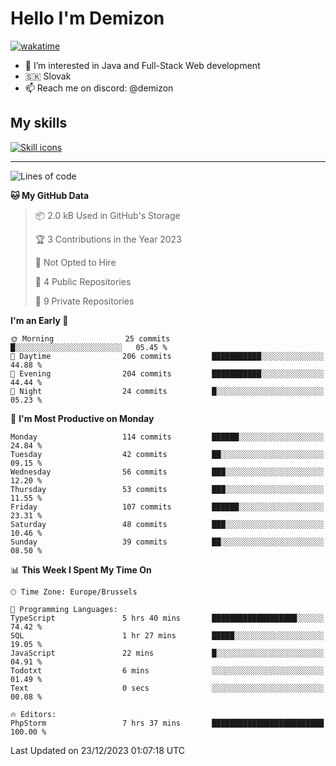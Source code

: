 # Hello I'm Demizon
[![wakatime](https://wakatime.com/badge/user/6ad1949f-d6d7-44f9-9eee-c35e54cc499b.svg)](https://wakatime.com/@6ad1949f-d6d7-44f9-9eee-c35e54cc499b)
- 👀 I’m interested in Java and Full-Stack Web development
- 🇸🇰 Slovak
- 📫 Reach me on discord: @demizon

## My skills
[![Skill icons](https://skillicons.dev/icons?i=java,js,ts,html,css,react,nextjs,tailwind,supabase,py,git,docker,linux,mysql,postgres,mongo&theme=dark)](https://github.com/Demizon3433)

---

<!--START_SECTION:waka-->
![Lines of code](https://img.shields.io/badge/From%20Hello%20World%20I%27ve%20Written-119.4%20thousand%20lines%20of%20code-blue)

**🐱 My GitHub Data** 

> 📦 2.0 kB Used in GitHub's Storage 
 > 
> 🏆 3 Contributions in the Year 2023
 > 
> 🚫 Not Opted to Hire
 > 
> 📜 4 Public Repositories 
 > 
> 🔑 9 Private Repositories 
 > 
**I'm an Early 🐤** 

```text
🌞 Morning                25 commits          █░░░░░░░░░░░░░░░░░░░░░░░░   05.45 % 
🌆 Daytime                206 commits         ███████████░░░░░░░░░░░░░░   44.88 % 
🌃 Evening                204 commits         ███████████░░░░░░░░░░░░░░   44.44 % 
🌙 Night                  24 commits          █░░░░░░░░░░░░░░░░░░░░░░░░   05.23 % 
```
📅 **I'm Most Productive on Monday** 

```text
Monday                   114 commits         ██████░░░░░░░░░░░░░░░░░░░   24.84 % 
Tuesday                  42 commits          ██░░░░░░░░░░░░░░░░░░░░░░░   09.15 % 
Wednesday                56 commits          ███░░░░░░░░░░░░░░░░░░░░░░   12.20 % 
Thursday                 53 commits          ███░░░░░░░░░░░░░░░░░░░░░░   11.55 % 
Friday                   107 commits         ██████░░░░░░░░░░░░░░░░░░░   23.31 % 
Saturday                 48 commits          ███░░░░░░░░░░░░░░░░░░░░░░   10.46 % 
Sunday                   39 commits          ██░░░░░░░░░░░░░░░░░░░░░░░   08.50 % 
```


📊 **This Week I Spent My Time On** 

```text
🕑︎ Time Zone: Europe/Brussels

💬 Programming Languages: 
TypeScript               5 hrs 40 mins       ███████████████████░░░░░░   74.42 % 
SQL                      1 hr 27 mins        █████░░░░░░░░░░░░░░░░░░░░   19.05 % 
JavaScript               22 mins             █░░░░░░░░░░░░░░░░░░░░░░░░   04.91 % 
Todotxt                  6 mins              ░░░░░░░░░░░░░░░░░░░░░░░░░   01.49 % 
Text                     0 secs              ░░░░░░░░░░░░░░░░░░░░░░░░░   00.08 % 

🔥 Editors: 
PhpStorm                 7 hrs 37 mins       █████████████████████████   100.00 % 
```


 Last Updated on 23/12/2023 01:07:18 UTC
<!--END_SECTION:waka-->
